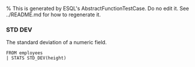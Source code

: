 % This is generated by ESQL's AbstractFunctionTestCase. Do no edit it. See ../README.md for how to regenerate it.

### STD DEV
The standard deviation of a numeric field.

```esql
FROM employees
| STATS STD_DEV(height)
```
